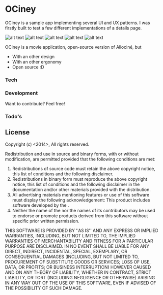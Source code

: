 # OCiney

OCiney is a sample app implementing several UI and UX patterns.
I was firstly built to test a few different implementations of a details page.

![alt text](https://raw.githubusercontent.com/florent37/OCiney-iOS/master/screens/1.png?raw=true)
![alt text](https://raw.githubusercontent.com/florent37/OCiney-iOS/master/screens/2.png?raw=true)
![alt text](https://raw.githubusercontent.com/florent37/OCiney-iOS/master/screens/3.png?raw=true)
![alt text](https://raw.githubusercontent.com/florent37/OCiney-iOS/master/screens/4.png?raw=true)
![alt text](https://raw.githubusercontent.com/florent37/OCiney-iOS/master/screens/5.png?raw=true)


OCiney is a movie application, open-source version of Allociné, but 

- With an other design
- With an other ergonomy
- Open source :D

### Tech

### Development
Want to contribute? Feel free!

### Todo's

License
----

Copyright (c) <2014>, <Florent Champigny>
All rights reserved.

Redistribution and use in source and binary forms, with or without
modification, are permitted provided that the following conditions are met:
1. Redistributions of source code must retain the above copyright
   notice, this list of conditions and the following disclaimer.
2. Redistributions in binary form must reproduce the above copyright
   notice, this list of conditions and the following disclaimer in the
   documentation and/or other materials provided with the distribution.
3. All advertising materials mentioning features or use of this software
   must display the following acknowledgement:
   This product includes software developed by the <organization>.
4. Neither the name of the <organization> nor the
   names of its contributors may be used to endorse or promote products
   derived from this software without specific prior written permission.

THIS SOFTWARE IS PROVIDED BY <Florent Champigny> ''AS IS'' AND ANY
EXPRESS OR IMPLIED WARRANTIES, INCLUDING, BUT NOT LIMITED TO, THE IMPLIED
WARRANTIES OF MERCHANTABILITY AND FITNESS FOR A PARTICULAR PURPOSE ARE
DISCLAIMED. IN NO EVENT SHALL <COPYRIGHT HOLDER> BE LIABLE FOR ANY
DIRECT, INDIRECT, INCIDENTAL, SPECIAL, EXEMPLARY, OR CONSEQUENTIAL DAMAGES
(INCLUDING, BUT NOT LIMITED TO, PROCUREMENT OF SUBSTITUTE GOODS OR SERVICES;
LOSS OF USE, DATA, OR PROFITS; OR BUSINESS INTERRUPTION) HOWEVER CAUSED AND
ON ANY THEORY OF LIABILITY, WHETHER IN CONTRACT, STRICT LIABILITY, OR TORT
(INCLUDING NEGLIGENCE OR OTHERWISE) ARISING IN ANY WAY OUT OF THE USE OF THIS
SOFTWARE, EVEN IF ADVISED OF THE POSSIBILITY OF SUCH DAMAGE.